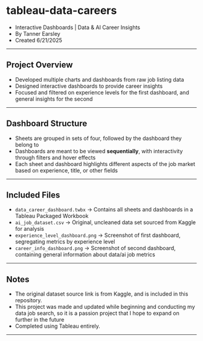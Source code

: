 # tableau-data-careers
- Interactive Dashboards | Data & AI Career Insights
- By Tanner Earsley
- Created 6/21/2025

---

## Project Overview
- Developed multiple charts and dashboards from raw job listing data  
- Designed interactive dashboards to provide career insights
- Focused and filtered on experience levels for the first dashboard, and general insights for the second

---

## Dashboard Structure
- Sheets are grouped in sets of four, followed by the dashboard they belong to  
- Dashboards are meant to be viewed **sequentially**, with interactivity through filters and hover effects  
- Each sheet and dashboard highlights different aspects of the job market based on experience, title, or other fields

---

## Included Files
- `data_career_dashboard.twbx` → Contains all sheets and dashboards in a Tableau Packaged Workbook
- `ai_job_dataset.csv` → Original, uncleaned data set sourced from Kaggle for analysis
- `experience_level_dashboard.png` → Screenshot of first dashboard, segregating metrics by experience level
- `career_info_dashboard.png` → Screenshot of second dashboard, containing general information about data/ai job metrics

---

## Notes
- The original dataset source link is from Kaggle, and is included in this repository. 
- This project was made and updated while beginning and conducting my data job search, so it is a passion project that I hope to expand on further in the future
- Completed using Tableau entirely.

---
